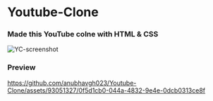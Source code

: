 # Youtube-Clone
### Made this YouTube colne with HTML & CSS
![YC-screenshot](https://github.com/anubhavgh023/Youtube-Clone/assets/93051327/55599845-5090-4300-a78a-e1be5d2617da)

### Preview
https://github.com/anubhavgh023/Youtube-Clone/assets/93051327/0f5d1cb0-044a-4832-9e4e-0dcb0313ce8f

